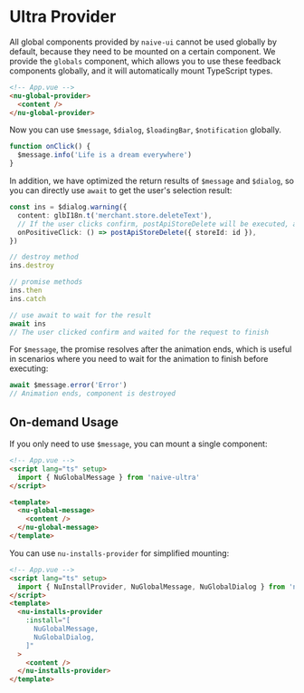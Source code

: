 # Ultra Provider

All global components provided by `naive-ui` cannot be used globally by default, because they need to be mounted on a certain component. We provide the `globals` component, which allows you to use these feedback components globally, and it will automatically mount TypeScript types.

```html
<!-- App.vue -->
<nu-global-provider>
  <content />
</nu-global-provider>
```

Now you can use `$message`, `$dialog`, `$loadingBar`, `$notification` globally.

<demo title="Basic" src="./demo/basic.vue" />

```ts
function onClick() {
  $message.info('Life is a dream everywhere')
}
```

In addition, we have optimized the return results of `$message` and `$dialog`, so you can directly use `await` to get the user's selection result:

```ts
const ins = $dialog.warning({
  content: glbI18n.t('merchant.store.deleteText'),
  // If the user clicks confirm, postApiStoreDelete will be executed, and the button will be in loading state
  onPositiveClick: () => postApiStoreDelete({ storeId: id }),
})

// destroy method
ins.destroy

// promise methods
ins.then
ins.catch

// use await to wait for the result
await ins
// The user clicked confirm and waited for the request to finish
```

For `$message`, the promise resolves after the animation ends, which is useful in scenarios where you need to wait for the animation to finish before executing:

```ts
await $message.error('Error')
// Animation ends, component is destroyed
```

## On-demand Usage

If you only need to use `$message`, you can mount a single component:

```html
<!-- App.vue -->
<script lang="ts" setup>
  import { NuGlobalMessage } from 'naive-ultra'
</script>

<template>
  <nu-global-message>
    <content />
  </nu-global-message>
</template>
```

You can use `nu-installs-provider` for simplified mounting:

```html
<!-- App.vue -->
<script lang="ts" setup>
  import { NuInstallProvider, NuGlobalMessage, NuGlobalDialog } from 'naive-ultra'
</script>
<template>
  <nu-installs-provider
    :install="[
      NuGlobalMessage,
      NuGlobalDialog,
    ]"
  >
    <content />
  </nu-installs-provider>
</template>
```
